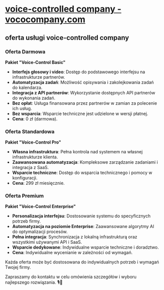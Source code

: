 # [voice-controlled company - vococompany.com](http://www.vococompany.com)



## oferta usługi voice-controlled company

### Oferta Darmowa
**Pakiet "Voice-Control Basic"**
- **Interfejs głosowy i video**: Dostęp do podstawowego interfejsu na infrastrukturze partnerów.
- **Automatyzacja zadań**: Możliwość opisywania i zakolejkowania zadań do kalendarza.
- **Integracja z API partnerów**: Wykorzystanie dostępnych API partnerów do wykonania zadań.
- **Bez opłat**: Usługa finansowana przez partnerów w zamian za polecenie ich usług.
- **Bez wsparcia**: Wsparcie techniczne jest udzielone w wersji płatnej.
- **Cena**: 0 zł (darmowa).

### Oferta Standardowa
**Pakiet "Voice-Control Pro"**
- **Własna infrastruktura**: Pełna kontrola nad systemem na własnej infrastrukturze klienta.
- **Zaawansowana automatyzacja**: Kompleksowe zarządzanie zadaniami i integracja z SaaS.
- **Wsparcie techniczne**: Dostęp do wsparcia technicznego i pomocy w konfiguracji.
- **Cena**: 299 zł miesięcznie.


### Oferta Premium
**Pakiet "Voice-Control Enterprise"**
- **Personalizacja interfejsu**: Dostosowanie systemu do specyficznych potrzeb firmy.
- **Automatyzacja na poziomie Enterprise**: Zaawansowane algorytmy AI do optymalizacji procesów.
- **Pełna integracja**: Synchronizacja z lokalną infrastrukturą oraz wszystkimi używanymi API i SaaS.
- **Wsparcie dedykowane**: Indywidualne wsparcie techniczne i doradztwo.
- **Cena**: Indywidualne wycenianie w zależności od wymagań.

Każda oferta może być dostosowana do indywidualnych potrzeb i wymagań Twojej firmy. 

Zapraszamy do kontaktu w celu omówienia szczegółów i wyboru najlepszego rozwiązania. 🎙️💼

